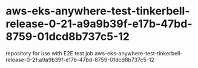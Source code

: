 # aws-eks-anywhere-test-tinkerbell-release-0-21-a9a9b39f-e17b-47bd-8759-01dcd8b737c5-12
repository for use with E2E test job aws-eks-anywhere-test-tinkerbell-release-0-21:a9a9b39f-e17b-47bd-8759-01dcd8b737c5-12
